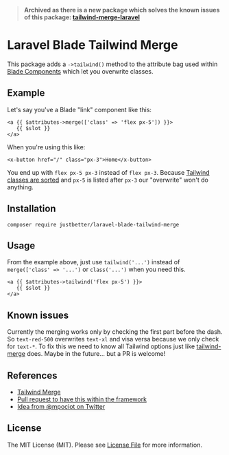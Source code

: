> **Archived as there is a new package which solves the known issues of this package: [tailwind-merge-laravel](https://github.com/gehrisandro/tailwind-merge-laravel)**

# Laravel Blade Tailwind Merge

This package adds a `->tailwind()` method to the attribute bag used within [Blade Components](https://laravel.com/docs/master/blade#component-attributes) which let you overwrite classes.

## Example

Let's say you've a Blade "link" component like this:
```
<a {{ $attributes->merge(['class' => 'flex px-5']) }}>
   {{ $slot }}
</a>
```
When you're using this like:
```
<x-button href="/" class="px-3">Home</x-button>
```
You end up with `flex px-5 px-3` instead of `flex px-3`. Because [Tailwind classes are sorted](https://github.com/tailwindlabs/tailwindcss/pull/10382) and `px-5` is listed after `px-3` our "overwrite" won't do anything.

## Installation

```
composer require justbetter/laravel-blade-tailwind-merge
```

## Usage

From the example above, just use `tailwind('...')` instead of `merge(['class' => '...')` or `class('...')` when you need this.
```
<a {{ $attributes->tailwind('flex px-5') }}>
   {{ $slot }}
</a>
```

## Known issues

Currently the merging works only by checking the first part before the dash. So `text-red-500` overwrites `text-xl` and visa versa because we only check for `text-*`. To fix this we need to know all Tailwind options just like [tailwind-merge](https://github.com/dcastil/tailwind-merge) does. Maybe in the future... but a PR is welcome!

## References

- [Tailwind Merge](https://github.com/dcastil/tailwind-merge)
- [Pull request to have this within the framework](https://github.com/laravel/framework/pull/45475)
- [Idea from @mpociot on Twitter](https://twitter.com/marcelpociot/status/1310935864848117760)

## License

The MIT License (MIT). Please see [License File](LICENSE) for more information.
